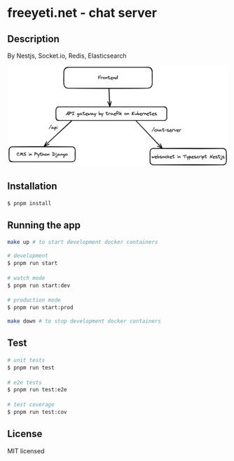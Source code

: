 # freeyeti.net - chat server

## Description

By Nestjs, Socket.io, Redis, Elasticsearch

![architect](./docs/architect.png)

## Installation

```bash
$ pnpm install
```

## Running the app

```bash
make up # to start development docker containers
```

```bash
# development
$ pnpm run start

# watch mode
$ pnpm run start:dev

# production mode
$ pnpm run start:prod
```

```bash
make down # to stop development docker containers
```

## Test

```bash
# unit tests
$ pnpm run test

# e2e tests
$ pnpm run test:e2e

# test coverage
$ pnpm run test:cov
```

## License

MIT licensed
